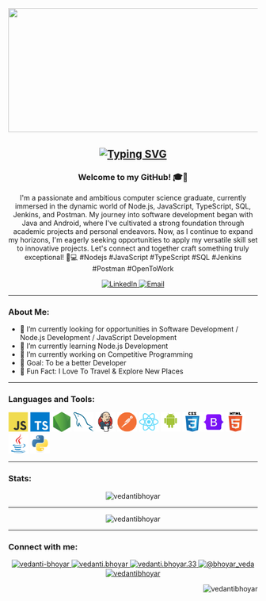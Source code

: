 

<img src="https://github.com/VedantiBhoyar/VedantiBhoyar/assets/71519458/b465552c-d36b-4ab4-a087-4a662359cef9"  width="1200" height="250">

<h2 align="center">
  <a href="https://git.io/typing-svg">
    <img src="https://readme-typing-svg.demolab.com?font=Fira+Code&pause=1000&width=435&lines=Hello+Aliens!%F0%9F%91%8B" alt="Typing SVG" />
  </a>
</h2>

<h3 align="center">Welcome to my GitHub! 🎓👋</h3>

<p align="center">
I'm a passionate and ambitious computer science graduate, currently immersed in the dynamic world of Node.js, JavaScript, TypeScript, SQL, Jenkins, and Postman. My journey into software development began with Java and Android, where I've cultivated a strong foundation through academic projects and personal endeavors. Now, as I continue to expand my horizons, I'm eagerly seeking opportunities to apply my versatile skill set to innovative projects. Let's connect and together craft something truly exceptional! 🚀💻 #Nodejs #JavaScript #TypeScript #SQL #Jenkins #Postman #OpenToWork
</p>

<p align="center">
  <a href="https://www.linkedin.com/in/vedanti-bhoyar/" target="_blank">
    <img src="https://img.shields.io/badge/LinkedIn-blue?style=flat-square&logo=linkedin&logoColor=white" alt="LinkedIn">
  </a>
  <a href="mailto:bhoyar.veda@gmail.com" target="_blank">
    <img src="https://img.shields.io/badge/Email-D14836?style=flat-square&logo=gmail&logoColor=white" alt="Email">
  </a>
</p>

---

<h3 align="left">About Me:</h3>

- 🔭 I’m currently looking for opportunities in Software Development / Node.js Development / JavaScript Development
- 🌱 I’m currently learning Node.js Development
- 🔭 I’m currently working on Competitive Programming
- 🎯 Goal: To be a better Developer
- 💌 Fun Fact: I Love To Travel & Explore New Places

---

<h3 align="left">Languages and Tools:</h3>

<p align="left">
  <img src="https://raw.githubusercontent.com/devicons/devicon/master/icons/javascript/javascript-original.svg" alt="javascript" width="40" height="40" />
  <img src="https://raw.githubusercontent.com/devicons/devicon/master/icons/typescript/typescript-original.svg" alt="TypeScript" width="40" height="40" />
  <img src="https://raw.githubusercontent.com/devicons/devicon/master/icons/nodejs/nodejs-original.svg" alt="Node.js" width="40" height="40" />
  <img src="https://raw.githubusercontent.com/devicons/devicon/master/icons/mysql/mysql-original.svg" alt="SQL" width="40" height="40" />
 <img src="https://raw.githubusercontent.com/devicons/devicon/master/icons/jenkins/jenkins-original.svg" alt="Jenkins" width="40" height="40" />
 <img src="https://raw.githubusercontent.com/devicons/devicon/master/icons/postman/postman-original.svg" alt="Postman" width="40" height="40" />
  <img src="https://raw.githubusercontent.com/devicons/devicon/master/icons/react/react-original.svg" alt="react" width="40" height="40" />
  <img src="https://raw.githubusercontent.com/devicons/devicon/master/icons/android/android-original-wordmark.svg" alt="android" width="40" height="40" />
  <img src="https://raw.githubusercontent.com/devicons/devicon/master/icons/css3/css3-original-wordmark.svg" alt="css3" width="40" height="40" />
  <img src="https://raw.githubusercontent.com/devicons/devicon/master/icons/bootstrap/bootstrap-original.svg" alt="bootstrap" width="40" height="40" />
  <img src="https://raw.githubusercontent.com/devicons/devicon/master/icons/html5/html5-original-wordmark.svg" alt="html5" width="40" height="40" />
  <img src="https://raw.githubusercontent.com/devicons/devicon/master/icons/java/java-original.svg" alt="java" width="40" height="40" />
  <img src="https://raw.githubusercontent.com/devicons/devicon/master/icons/python/python-original.svg" alt="python" width="40" height="40" />
</p>

---

<h3 align="left">Stats:</h3>

<p align="center">
  <img src="https://github-readme-stats.vercel.app/api?username=vedantibhoyar&show_icons=true&theme=dark&locale=en" alt="vedantibhoyar" />
</p>

---

<p align="center">
  <img src="https://github-readme-streak-stats.herokuapp.com/?user=vedantibhoyar&theme=dark" alt="vedantibhoyar" />
</p>

---

<h3 align="left">Connect with me:</h3>

<p align="center">
  <a href="https://linkedin.com/in/vedanti-bhoyar" target="_blank">
    <img src="https://raw.githubusercontent.com/rahuldkjain/github-profile-readme-generator/master/src/images/icons/Social/linked-in-alt.svg" alt="vedanti-bhoyar" height="30" width="40" />
  </a>
  <a href="https://instagram.com/vedanti.bhoyar" target="_blank">
    <img src="https://raw.githubusercontent.com/rahuldkjain/github-profile-readme-generator/master/src/images/icons/Social/instagram.svg" alt="vedanti.bhoyar" height="30" width="40" />
  </a>
  <a href="https://fb.com/vedanti.bhoyar.33" target="_blank">
    <img src="https://raw.githubusercontent.com/rahuldkjain/github-profile-readme-generator/master/src/images/icons/Social/facebook.svg" alt="vedanti.bhoyar.33" height="30" width="40" />
  </a>
  <a href="https://www.hackerrank.com/bhoyar_veda?hr_r=1" target="_blank">
    <img src="https://raw.githubusercontent.com/rahuldkjain/github-profile-readme-generator/master/src/images/icons/Social/hackerrank.svg" alt="@bhoyar_veda" height="30" width="40" />
  </a>
  <a href="https://www.leetcode.com/vedantibhoyar" target="blank">
    <img align="center" src="https://raw.githubusercontent.com/rahuldkjain/github-profile-readme-generator/master/src/images/icons/Social/leet-code.svg" alt="vedantibhoyar" height="30" width="40" />
  </a>
</p>

<p align="right">
  <img src="https://komarev.com/ghpvc/?username=vedantibhoyar&label=Profile%20views&color=0e75b6&style=flat-square" alt="vedantibhoyar" />
</p>
